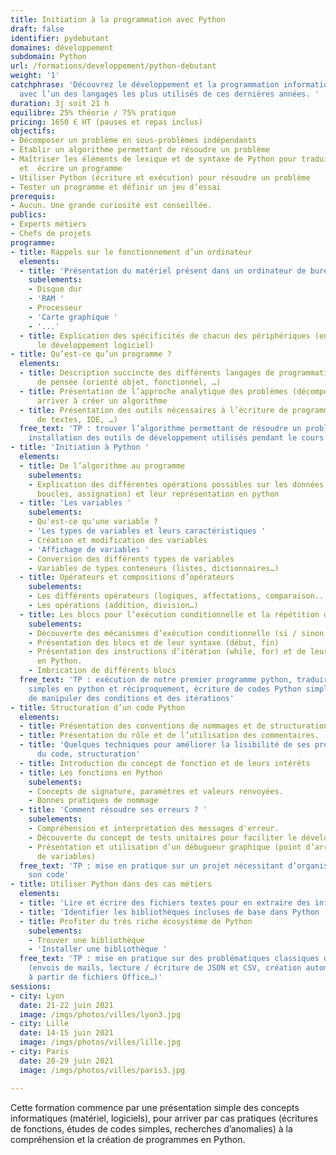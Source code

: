 ```yaml
---
title: Initiation à la programmation avec Python
draft: false
identifier: pydebutant
domaines: développement
subdomain: Python
url: /formations/developpement/python-debutant
weight: '1'
catchphrase: 'Découvrez le développement et la programmation informatique en pratiquant
  avec l’un des langages les plus utilisés de ces dernières années. '
duration: 3j soit 21 h
equilibre: 25% théorie / 75% pratique
pricing: 1650 € HT (pauses et repas inclus)
objectifs:
- Décomposer un problème en sous-problèmes indépendants
- Établir un algorithme permettant de résoudre un problème
- Maîtriser les éléments de lexique et de syntaxe de Python pour traduire un algorithme
  et  écrire un programme
- Utiliser Python (écriture et exécution) pour résoudre un problème
- Tester un programme et définir un jeu d’essai
prerequis:
- Aucun. Une grande curiosité est conseillée.
publics:
- Experts métiers
- Chefs de projets
programme:
- title: Rappels sur le fonctionnement d’un ordinateur
  elements:
  - title: 'Présentation du matériel présent dans un ordinateur de bureau classique '
    subelements:
    - Disque dur
    - 'RAM '
    - Processeur
    - 'Carte graphique '
    - '...'
  - title: Explication des spécificités de chacun des périphériques (en lien avec
      le développement logiciel)
- title: Qu’est-ce qu’un programme ?
  elements:
  - title: Description succincte des différents langages de programmation et des courants
      de pensée (orienté objet, fonctionnel, …)
  - title: Présentation de l’approche analytique des problèmes (décomposition) pour
      arriver à créer un algorithme
  - title: Présentation des outils nécessaires à l’écriture de programmes (éditeurs
      de textes, IDE, …)
  free_text: 'TP : trouver l’algorithme permettant de résoudre un problème simple,
    installation des outils de développement utilisés pendant le cours'
- title: 'Initiation à Python '
  elements:
  - title: De l’algorithme au programme
    subelements:
    - Explication des différentes opérations possibles sur les données (conditions,
      boucles, assignation) et leur représentation en python
  - title: 'Les variables '
    subelements:
    - Qu'est-ce qu'une variable ?
    - 'Les types de variables et leurs caractéristiques '
    - Création et modification des variables
    - 'Affichage de variables '
    - Conversion des différents types de variables
    - Variables de types conteneurs (listes, dictionnaires…)
  - title: Opérateurs et compositions d’opérateurs
    subelements:
    - Les différents opérateurs (logiques, affectations, comparaison...)
    - Les opérations (addition, division…)
  - title: Les blocs pour l’exécution conditionnelle et la répétition d’instructions
    subelements:
    - Découverte des mécanismes d’exécution conditionnelle (si / sinon si / sinon)
    - Présentation des blocs et de leur syntaxe (début, fin)
    - Présentation des instructions d’itération (while, for) et de leurs spécificités
      en Python.
    - Imbrication de différents blocs
  free_text: 'TP : exécution de notre premier programme python, traduire des algorithmes
    simples en python et réciproquement, écriture de codes Python simples permettant
    de manipuler des conditions et des itérations'
- title: Structuration d’un code Python
  elements:
  - title: Présentation des conventions de nommages et de structuration du code
  - title: Présentation du rôle et de l’utilisation des commentaires.
  - title: 'Quelques techniques pour améliorer la lisibilité de ses programmes : découpage
      du code, structuration'
  - title: Introduction du concept de fonction et de leurs intérêts
  - title: Les fonctions en Python
    subelements:
    - Concepts de signature, paramètres et valeurs renvoyées.
    - Bonnes pratiques de nommage
  - title: 'Comment résoudre ses erreurs ? '
    subelements:
    - Compréhension et interprétation des messages d'erreur.
    - Découverte du concept de tests unitaires pour faciliter le développement
    - Présentation et utilisation d’un débugueur graphique (point d’arrêt, affichage
      de variables)
  free_text: 'TP : mise en pratique sur un projet nécessitant d’organiser correctement
    son code'
- title: Utiliser Python dans des cas métiers
  elements:
  - title: 'Lire et écrire des fichiers textes pour en extraire des informations '
  - title: 'Identifier les bibliothèques incluses de base dans Python '
  - title: Profiter du très riche écosystème de Python
    subelements:
    - Trouver une bibliothèque
    - 'Installer une bibliothèque '
  free_text: 'TP : mise en pratique sur des problématiques classiques des stagiaires
    (envois de mails, lecture / écriture de JSON et CSV, création automatique de rapports
    à partir de fichiers Office…)'
sessions:
- city: Lyon
  date: 21-22 juin 2021
  image: /imgs/photos/villes/lyon3.jpg
- city: Lille
  date: 14-15 juin 2021
  image: /imgs/photos/villes/lille.jpg
- city: Paris
  date: 28-29 juin 2021
  image: /imgs/photos/villes/paris3.jpg

---
```


Cette formation commence par une présentation simple des concepts informatiques (matériel, logiciels), pour arriver par cas pratiques (écritures de fonctions, études de codes simples, recherches d’anomalies) à la compréhension et la création de programmes en Python.
